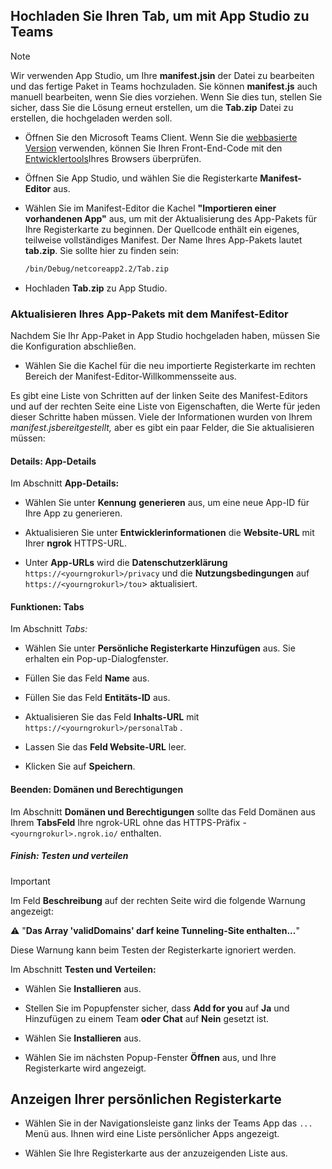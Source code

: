 ## <a name="upload-your-tab-to-teams-with-app-studio"></a>Hochladen Sie Ihren Tab, um mit App Studio zu Teams

>[!NOTE]
> Wir verwenden App Studio, um Ihre **manifest.jsin** der Datei zu bearbeiten und das fertige Paket in Teams hochzuladen. Sie können **manifest.js** auch manuell bearbeiten, wenn Sie dies vorziehen. Wenn Sie dies tun, stellen Sie sicher, dass Sie die Lösung erneut erstellen, um die **Tab.zip** Datei zu erstellen, die hochgeladen werden soll.

- Öffnen Sie den Microsoft Teams Client. Wenn Sie die [webbasierte Version](https://teams.microsoft.com) verwenden, können Sie Ihren Front-End-Code mit den [Entwicklertools](~/tabs/how-to/developer-tools.md)Ihres Browsers überprüfen.

- Öffnen Sie App Studio, und wählen Sie die Registerkarte **Manifest-Editor** aus.

- Wählen Sie im Manifest-Editor die Kachel **"Importieren einer vorhandenen App"** aus, um mit der Aktualisierung des App-Pakets für Ihre Registerkarte zu beginnen. Der Quellcode enthält ein eigenes, teilweise vollständiges Manifest. Der Name Ihres App-Pakets lautet **tab.zip**. Sie sollte hier zu finden sein:

    ```bash
    /bin/Debug/netcoreapp2.2/Tab.zip
    ```

- Hochladen **Tab.zip** zu App Studio.

### <a name="update-your-app-package-with-manifest-editor"></a>Aktualisieren Ihres App-Pakets mit dem Manifest-Editor

Nachdem Sie Ihr App-Paket in App Studio hochgeladen haben, müssen Sie die Konfiguration abschließen.

- Wählen Sie die Kachel für die neu importierte Registerkarte im rechten Bereich der Manifest-Editor-Willkommensseite aus.

Es gibt eine Liste von Schritten auf der linken Seite des Manifest-Editors und auf der rechten Seite eine Liste von Eigenschaften, die Werte für jeden dieser Schritte haben müssen. Viele der Informationen wurden von Ihrem *manifest.jsbereitgestellt,* aber es gibt ein paar Felder, die Sie aktualisieren müssen:

#### <a name="details-app-details"></a>Details: App-Details

Im Abschnitt **App-Details:**

- Wählen Sie unter **Kennung** **generieren** aus, um eine neue App-ID für Ihre App zu generieren.

- Aktualisieren Sie unter **Entwicklerinformationen** die **Website-URL** mit Ihrer **ngrok** HTTPS-URL.

- Unter **App-URLs** wird die **Datenschutzerklärung** `https://<yourngrokurl>/privacy` und die **Nutzungsbedingungen** auf `https://<yourngrokurl>/tou`> aktualisiert.

#### <a name="capabilities-tabs"></a>Funktionen: Tabs

Im Abschnitt *Tabs:*

- Wählen Sie unter **Persönliche Registerkarte Hinzufügen** aus.  Sie erhalten ein Pop-up-Dialogfenster.

- Füllen Sie das Feld **Name** aus.

- Füllen Sie das Feld **Entitäts-ID** aus.

- Aktualisieren Sie das Feld **Inhalts-URL** mit `https://<yourngrokurl>/personalTab` .

- Lassen Sie das **Feld Website-URL** leer.

- Klicken Sie auf **Speichern**.

#### <a name="finish-domains-and-permissions"></a>Beenden: Domänen und Berechtigungen

Im Abschnitt **Domänen und Berechtigungen** sollte das Feld Domänen aus Ihrem **TabsFeld** Ihre ngrok-URL ohne das HTTPS-Präfix - `<yourngrokurl>.ngrok.io/` enthalten.

##### <a name="finish-test-and-distribute"></a>Finish: Testen und verteilen

>[!IMPORTANT]
>Im Feld **Beschreibung** auf der rechten Seite wird die folgende Warnung angezeigt:
>
>&#9888; "**Das Array 'validDomains' darf keine Tunneling-Site enthalten...**"
>
>Diese Warnung kann beim Testen der Registerkarte ignoriert werden.

Im Abschnitt **Testen und Verteilen:**

- Wählen Sie **Installieren** aus.

- Stellen Sie im Popupfenster sicher, dass **Add for you** auf **Ja** und Hinzufügen zu einem Team **oder Chat** auf **Nein** gesetzt ist.

- Wählen Sie **Installieren** aus.

- Wählen Sie im nächsten Popup-Fenster **Öffnen** aus, und Ihre Registerkarte wird angezeigt.

## <a name="view-your-personal-tab"></a>Anzeigen Ihrer persönlichen Registerkarte

- Wählen Sie in der Navigationsleiste ganz links der Teams App das `...` Menü aus. Ihnen wird eine Liste persönlicher Apps angezeigt.

- Wählen Sie Ihre Registerkarte aus der anzuzeigenden Liste aus.
